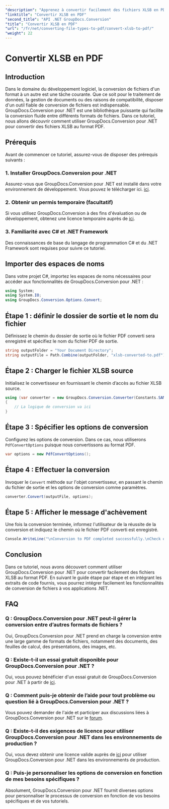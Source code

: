 ```yaml
---
"description": "Apprenez à convertir facilement des fichiers XLSB en PDF avec GroupDocs.Conversion pour .NET. Suivez notre guide étape par étape."
"linktitle": "Convertir XLSB en PDF"
"second_title": "API .NET GroupDocs.Conversion"
"title": "Convertir XLSB en PDF"
"url": "/fr/net/converting-file-types-to-pdf/convert-xlsb-to-pdf/"
"weight": 22
---
```


# Convertir XLSB en PDF

## Introduction
Dans le domaine du développement logiciel, la conversion de fichiers d'un format à un autre est une tâche courante. Que ce soit pour le traitement de données, la gestion de documents ou des raisons de compatibilité, disposer d'un outil fiable de conversion de fichiers est indispensable. GroupDocs.Conversion pour .NET est une bibliothèque puissante qui facilite la conversion fluide entre différents formats de fichiers. Dans ce tutoriel, nous allons découvrir comment utiliser GroupDocs.Conversion pour .NET pour convertir des fichiers XLSB au format PDF.
## Prérequis
Avant de commencer ce tutoriel, assurez-vous de disposer des prérequis suivants :
### 1. Installer GroupDocs.Conversion pour .NET
Assurez-vous que GroupDocs.Conversion pour .NET est installé dans votre environnement de développement. Vous pouvez le télécharger ici. [ici](https://releases.groupdocs.com/conversion/net/).
### 2. Obtenir un permis temporaire (facultatif)
Si vous utilisez GroupDocs.Conversion à des fins d'évaluation ou de développement, obtenez une licence temporaire auprès de [ici](https://purchase.groupdocs.com/temporary-license/).
### 3. Familiarité avec C# et .NET Framework
Des connaissances de base du langage de programmation C# et du .NET Framework sont requises pour suivre ce tutoriel.

## Importer des espaces de noms
Dans votre projet C#, importez les espaces de noms nécessaires pour accéder aux fonctionnalités de GroupDocs.Conversion pour .NET :
```csharp
using System;
using System.IO;
using GroupDocs.Conversion.Options.Convert;
```

## Étape 1 : définir le dossier de sortie et le nom du fichier
Définissez le chemin du dossier de sortie où le fichier PDF converti sera enregistré et spécifiez le nom du fichier PDF de sortie.
```csharp
string outputFolder = "Your Document Directory";
string outputFile = Path.Combine(outputFolder, "xlsb-converted-to.pdf");
```
## Étape 2 : Charger le fichier XLSB source
Initialisez le convertisseur en fournissant le chemin d’accès au fichier XLSB source.
```csharp
using (var converter = new GroupDocs.Conversion.Converter(Constants.SAMPLE_XLSB))
{
    // La logique de conversion va ici
}
```
## Étape 3 : Spécifier les options de conversion
Configurez les options de conversion. Dans ce cas, nous utiliserons `PdfConvertOptions` puisque nous convertissons au format PDF.
```csharp
var options = new PdfConvertOptions();
```
## Étape 4 : Effectuer la conversion
Invoquer le `Convert` méthode sur l'objet convertisseur, en passant le chemin du fichier de sortie et les options de conversion comme paramètres.
```csharp
converter.Convert(outputFile, options);
```
## Étape 5 : Afficher le message d'achèvement
Une fois la conversion terminée, informez l'utilisateur de la réussite de la conversion et indiquez le chemin où le fichier PDF converti est enregistré.
```csharp
Console.WriteLine("\nConversion to PDF completed successfully.\nCheck output in {0}", outputFolder);
```

## Conclusion
Dans ce tutoriel, nous avons découvert comment utiliser GroupDocs.Conversion pour .NET pour convertir facilement des fichiers XLSB au format PDF. En suivant le guide étape par étape et en intégrant les extraits de code fournis, vous pourrez intégrer facilement les fonctionnalités de conversion de fichiers à vos applications .NET.
## FAQ
### Q : GroupDocs.Conversion pour .NET peut-il gérer la conversion entre d’autres formats de fichiers ?
Oui, GroupDocs.Conversion pour .NET prend en charge la conversion entre une large gamme de formats de fichiers, notamment des documents, des feuilles de calcul, des présentations, des images, etc.
### Q : Existe-t-il un essai gratuit disponible pour GroupDocs.Conversion pour .NET ?
Oui, vous pouvez bénéficier d'un essai gratuit de GroupDocs.Conversion pour .NET à partir de [ici](https://releases.groupdocs.com/).
### Q : Comment puis-je obtenir de l’aide pour tout problème ou question lié à GroupDocs.Conversion pour .NET ?
Vous pouvez demander de l'aide et participer aux discussions liées à GroupDocs.Conversion pour .NET sur le [forum](https://forum.groupdocs.com/c/conversion/11).
### Q : Existe-t-il des exigences de licence pour utiliser GroupDocs.Conversion pour .NET dans les environnements de production ?
Oui, vous devez obtenir une licence valide auprès de [ici](https://purchase.groupdocs.com/buy) pour utiliser GroupDocs.Conversion pour .NET dans les environnements de production.
### Q : Puis-je personnaliser les options de conversion en fonction de mes besoins spécifiques ?
Absolument, GroupDocs.Conversion pour .NET fournit diverses options pour personnaliser le processus de conversion en fonction de vos besoins spécifiques et de vos tutoriels.